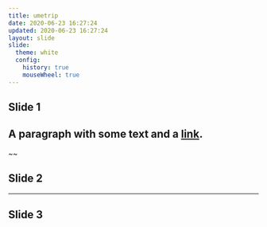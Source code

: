 ```yaml
---
title: umetrip
date: 2020-06-23 16:27:24
updated: 2020-06-23 16:27:24
layout: slide
slide:
  theme: white
  config:
    history: true
    mouseWheel: true
---
```


## Slide 1

## A paragraph with some text and a [link](http://hakim.se).

~~

## Slide 2

---

## Slide 3